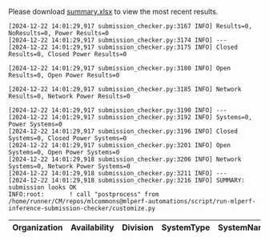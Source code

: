 Please download [summary.xlsx](summary.xlsx) to view the most recent results. 

 ```
[2024-12-22 14:01:29,917 submission_checker.py:3167 INFO] Results=0, NoResults=0, Power Results=0
[2024-12-22 14:01:29,917 submission_checker.py:3174 INFO] ---
[2024-12-22 14:01:29,917 submission_checker.py:3175 INFO] Closed Results=0, Closed Power Results=0

[2024-12-22 14:01:29,917 submission_checker.py:3180 INFO] Open Results=0, Open Power Results=0

[2024-12-22 14:01:29,917 submission_checker.py:3185 INFO] Network Results=0, Network Power Results=0

[2024-12-22 14:01:29,917 submission_checker.py:3190 INFO] ---
[2024-12-22 14:01:29,917 submission_checker.py:3192 INFO] Systems=0, Power Systems=0
[2024-12-22 14:01:29,917 submission_checker.py:3196 INFO] Closed Systems=0, Closed Power Systems=0
[2024-12-22 14:01:29,917 submission_checker.py:3201 INFO] Open Systems=0, Open Power Systems=0
[2024-12-22 14:01:29,918 submission_checker.py:3206 INFO] Network Systems=0, Network Power Systems=0
[2024-12-22 14:01:29,918 submission_checker.py:3211 INFO] ---
[2024-12-22 14:01:29,918 submission_checker.py:3216 INFO] SUMMARY: submission looks OK
INFO:root:       ! call "postprocess" from /home/runner/CM/repos/mlcommons@mlperf-automations/script/run-mlperf-inference-submission-checker/customize.py

```

| Organization   | Availability   | Division   | SystemType   | SystemName   | Platform   | Model   | MlperfModel   | Scenario   | Result   | Accuracy   | number_of_nodes   | host_processor_model_name   | host_processors_per_node   | host_processor_core_count   | accelerator_model_name   | accelerators_per_node   | Location   | framework   | operating_system   | notes   | compliance   | errors   | version   | inferred   | has_power   | Units   | weight_data_types   |
|----------------|----------------|------------|--------------|--------------|------------|---------|---------------|------------|----------|------------|-------------------|-----------------------------|----------------------------|-----------------------------|--------------------------|-------------------------|------------|-------------|--------------------|---------|--------------|----------|-----------|------------|-------------|---------|---------------------|
